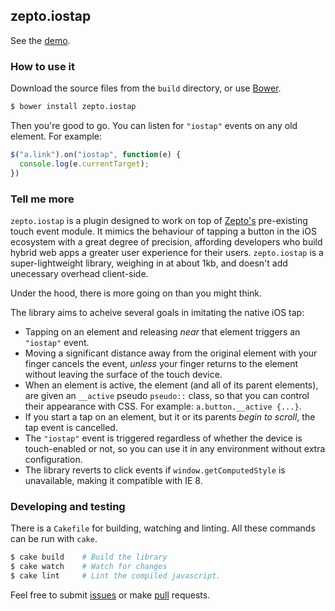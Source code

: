 ## zepto.iostap

See the [demo](http://stephenhutchings.github.io/zepto.iostap/demo/).

### How to use it

Download the source files from the `build` directory, or use [Bower](http://www.bower.io/).

```bash
$ bower install zepto.iostap
```

Then you're good to go. You can listen for `"iostap"` events on any old element. For example:

```js
$("a.link").on("iostap", function(e) {
  console.log(e.currentTarget);
})
```

### Tell me more

`zepto.iostap` is a plugin designed to work on top of [Zepto's](http://www.zeptojs.com/) pre-existing touch event module. It mimics the behaviour of tapping a button in the iOS ecosystem with a great degree of precision, affording developers who build hybrid web apps a greater user experience for their users. `zepto.iostap` is a super-lightweight library, weighing in at about 1kb, and doesn't add unecessary overhead client-side.

Under the hood, there is more going on than you might think.

The library aims to acheive several goals in imitating the native iOS tap:
  - Tapping on an element and releasing *near* that element triggers an `"iostap"` event.
  - Moving a significant distance away from the original element with your finger cancels the event, *unless* your finger returns to the element without leaving the surface of the touch device.
  - When an element is active, the element (and all of its parent elements), are given an `__active` pseudo `pseudo::` class, so that you can control their appearance with CSS. For example: `a.button.__active {...}`.
  - If you start a tap on an element, but it or its parents *begin to scroll*, the tap event is cancelled.
  - The `"iostap"` event is triggered regardless of whether the device is touch-enabled or not, so you can use it in any environment without extra configuration.
  - The library reverts to click events if `window.getComputedStyle` is unavailable, making it compatible with IE 8.

### Developing and testing

There is a `Cakefile` for building, watching and linting. All these commands can be run with `cake`.

```bash
$ cake build    # Build the library
$ cake watch    # Watch for changes
$ cake lint     # Lint the compiled javascript.
```

Feel free to submit [issues](https://github.com/stephenhutchings/zepto.iostap/issues) or make [pull](https://github.com/stephenhutchings/zepto.iostap/pulls) requests.
